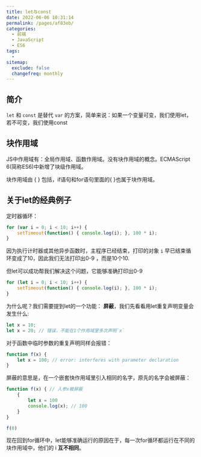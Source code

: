 ```yaml
---
title: let与const
date: 2022-06-06 10:31:14
permalink: /pages/af83eb/
categories:
  - 前端
  - JavaScript
  - ES6
tags:
  - 
sitemap:
  exclude: false
  changefreq: monthly
---
```


## 简介

`let` 和 `const` 是替代 `var` 的方案，简单来说：如果一个变量可变，我们使用let，若不可变，我们使用const

## 块作用域

JS中作用域有：全局作用域、函数作用域。没有块作用域的概念。ECMAScript 6(简称ES6)中新增了块级作用域。

块作用域由 { } 包括，if语句和for语句里面的{ }也属于块作用域。

## 关于let的经典例子

定时器循环：

```js
for (var i = 0; i < 10; i++) {
    setTimeout(function() { console.log(i); }, 100 * i);
}

```

因为执行计时器或其他异步函数时，主程序已经结束，打印的对象 `i` 早已结束循环变成了10，因此我们无法打印出0-9 ，而是10个10.

但let可以成功帮我们解决这个问题，它能够准确打印出0-9

```js
for (let i = 0; i < 10; i++) {
    setTimeout(function() { console.log(i); }, 100 * i);
}
```

为什么呢？我们需要提到let的一个功能： **屏蔽**，我们先看看用let重复声明变量会发生什么:

```js
let x = 10;
let x = 20; // 错误，不能在1个作用域里多次声明`x`
```

对于函数中临时参数的重复声明同样会报错：

```js
function f(x) {
    let x = 100; // error: interferes with parameter declaration
}
```

屏蔽的意思是，在一个嵌套快作用域里引入相同的名字，原先的名字会被屏蔽：

```js
function f(x) { // 入参x被屏蔽
    {
        let x = 100
        console.log(x); // 100
    }
}

f(0)
```

现在回到for循环中，let能够准确运行的原因在于，每一次for循环都运行在不同的块作用域中，他们的 i **互不相同**。
